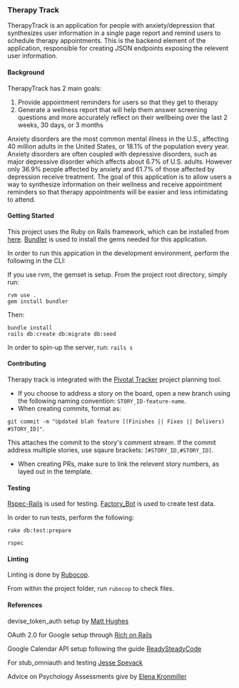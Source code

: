 ### Therapy Track

<CI HERE>
<COVERAGE HERE>
<TRACKING BOARD HERE>

TherapyTrack is an application for people with anxiety/depression that synthesizes user information in a single page report and remind users to schedule therapy appointments. This is the backend element of the application, responsible for creating JSON endpoints exposing the relevent user information.

#### Background

TherapyTrack has 2 main goals:

1. Provide appointment reminders for users so that they get to therapy
2. Generate a wellness report that will help them answer screening questions and more accurately reflect on their wellbeing over the last 2 weeks, 30 days, or 3 months

Anxiety disorders are the most common mental illness in the U.S., affecting 40 million adults in the United States, or 18.1% of the population every year. Anxiety disorders are often coupled with depressive disorders, such as major depressive disorder which affects about 6.7% of U.S. adults. However only 36.9% people affected by anxiety and 61.7% of those affected by depression receive treatment. The goal of this application is to allow users a way to synthesize information on their wellness and receive appointment reminders so that therapy appointments will be easier and less intimidating to attend. 

#### Getting Started

This project uses the Ruby on Rails framework, which can be installed from [here](http://installrails.com/).
[Bundler](http://bundler.io/) is used to install the gems needed for this application.

In order to run this appication in the development environment, perform the following in the CLI:

If you use rvm, the gemset is setup. From the project root directory, simply run:
```
rvm use .
gem install bundler
```
Then:
```
bundle install
rails db:create db:migrate db:seed
```

In order to spin-up the server, run: `rails s`

#### Contributing

Therapy track is integrated with the [Pivotal Tracker](https://www.pivotaltracker.com/n/projects/2151386) project planning tool.
- If you choose to address a story on the board, open a new branch using the following naming convention: `STORY_ID-feature-name`.
- When creating commits, format as:

`git commit -m "Updated blah feature [(Finishes || Fixes || Delivers) #STORY_ID]"`.

This attaches the commit to the story's comment stream. If the commit address multiple stories, use sqaure brackets: `[#STORY_ID,#STORY_ID]`.

- When creating PRs, make sure to link the relevent story numbers, as layed out in the template.

#### Testing

[Rspec-Rails](https://github.com/rspec/rspec-rails) is used for testing.
[Factory_Bot](https://github.com/thoughtbot/factory_bot) is used to create test data.

In order to run tests, perform the following:

`rake db:test:prepare`

`rspec`

#### Linting

Linting is done by [Rubocop](http://rubocop.readthedocs.io/en/latest/).

From within the project folder, run `rubocop` to check files.

#### References

devise_token_auth setup by [Matt Hughes](http://matthughes.io/securing-a-rails-api-with-devise/)

OAuth 2.0 for Google setup through [Rich on Rails](https://richonrails.com/articles/google-authentication-in-ruby-on-rails/)

Google Calendar API setup following the guide [ReadySteadyCode](https://readysteadycode.com/howto-integrate-google-calendar-with-rails)

For stub_omniauth and testing [Jesse Spevack](http://www.jessespevack.com/blog/2016/10/16/how-to-test-drive-omniauth-google-oauth2-for-your-rails-app)

Advice on Psychology Assessments give by [Elena Kronmiller](https://www.linkedin.com/in/elena-kronmiller-a91679121/)

